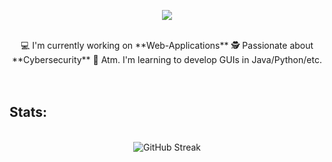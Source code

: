 <p align="center">
<img src="https://readme-typing-svg.herokuapp.com?font=Righteous&size=35&center=true&width=500&height=60&duration=3000&lines=Hey+there+:);I'm+Tim">
</p>

<br>

<div align="center">
  💻 I'm currently working on **Web-Applications**
  🕵️ Passionate about **Cybersecurity**
  🔭 Atm. I'm learning to develop GUIs in Java/Python/etc.
</div>

<br>
<br>

<h2>Stats:</h2>

<br>

<div align="center">
<img src="https://streak-stats.demolab.com?user=TimmieBimmie&theme=dark&hide_border=true&border_radius=5.5&date_format=j%20M%5B%20Y%5D&mode=weekly&card_width=500&card_height=300" alt="GitHub Streak" />
</div>

